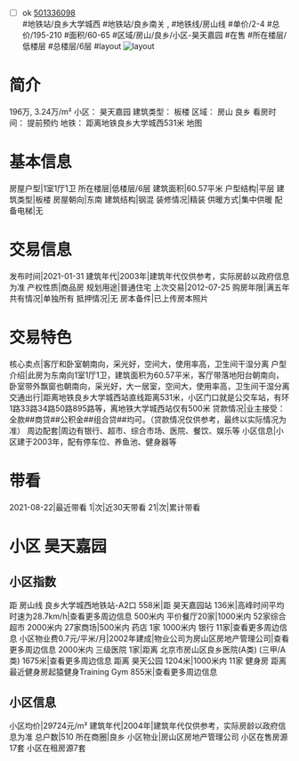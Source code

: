 - [ ] ok [501336098](https://bj.5i5j.com/ershoufang/501336098.html)  
 #地铁站/良乡大学城西 #地铁站/良乡南关 ,  #地铁线/房山线
#单价/2-4 #总价/195-210 #面积/60-65   #区域/房山/良乡/小区-昊天嘉园 #在售 #所在楼层/低楼层 #总楼层/6层 #layout 
![layout](http://image2a.5i5j.com/scm/HOUSE_CUSTOMER/d29483d734544d6db84926919959ad03.jpg_P5.jpg) 
# 简介 
 196万,  3.24万/m² 
小区： 昊天嘉园
建筑类型： 板楼
区域： 房山 良乡
看房时间： 提前预约
地铁： 距离地铁良乡大学城西531米 地图
# 基本信息 
 房屋户型|1室1厅1卫
所在楼层|低楼层/6层
建筑面积|60.57平米
户型结构|平层
建筑类型|板楼
房屋朝向|东南
建筑结构|钢混
装修情况|精装
供暖方式|集中供暖
配备电梯|无
# 交易信息 
 发布时间|2021-01-31
建筑年代|2003年|建筑年代仅供参考，实际房龄以政府信息为准
产权性质|商品房
规划用途|普通住宅
上次交易|2012-07-25
购房年限|满五年
共有情况|单独所有
抵押情况|无
房本备件|已上传房本照片
# 交易特色 
 核心卖点|客厅和卧室朝南向，采光好，空间大，使用率高，卫生间干湿分离
户型介绍|此房为东南向1室1厅1卫，建筑面积为60.57平米，客厅带落地阳台朝南向，卧室带外飘窗也朝南向，采光好，大一居室，空间大，使用率高，卫生间干湿分离
交通出行|距离地铁良乡大学城西站直线距离531米，小区门口就是公交车站，有环1路33路34路50路895路等，离地铁大学城西站仅有500米
贷款情况|业主接受：全款##商贷##公积金##组合贷##均可。（贷款情况仅供参考，最终以实际情况为准）
周边配套|周边有银行、超市、综合市场、医院、餐饮、娱乐等
小区信息|小区建于2003年，配有停车位、养鱼池、健身器等
# 带看 
 2021-08-22|最近带看	 1|次|近30天带看	 21|次|累计带看
# 小区 昊天嘉园
## 小区指数 
 距 房山线 良乡大学城西地铁站-A2口 558米|距 昊天嘉园站 136米|高峰时间平均时速为28.7km/h|查看更多周边信息
500米内 平价餐厅20家|1000米内 52家综合超市
2000米内 27家商场|500米内 药店 1家
1000米内 银行 11家|查看更多周边信息
小区物业费0.7元/平米/月|2002年建成|物业公司为房山区房地产管理公司|查看更多周边信息
2000米内 三级医院 1家|距离 北京市房山区良乡医院(A类) (三甲/A类) 1675米|查看更多周边信息
距离 昊天公园 1204米|1000米内 11家 健身房
距离最近健身房起猿健身Training Gym 855米|查看更多周边信息
## 小区信息 
 小区均价|29724元/m²
建筑年代|2004年|建筑年代仅供参考，实际房龄以政府信息为准
总户数|510
所在商圈|良乡
小区物业|房山区房地产管理公司
小区在售房源17套
小区在租房源7套
